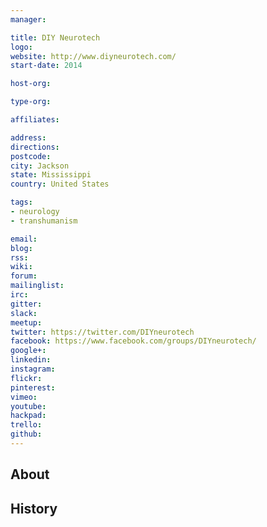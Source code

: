 ```yaml
---
manager:

title: DIY Neurotech
logo:
website: http://www.diyneurotech.com/
start-date: 2014

host-org:

type-org:

affiliates:

address:
directions:
postcode:
city: Jackson
state: Mississippi
country: United States

tags:
- neurology
- transhumanism

email:
blog:
rss:
wiki:
forum:
mailinglist:
irc:
gitter:
slack:
meetup:
twitter: https://twitter.com/DIYneurotech
facebook: https://www.facebook.com/groups/DIYneurotech/
google+:
linkedin:
instagram:
flickr:
pinterest:
vimeo:
youtube:
hackpad:
trello:
github:
---
```


## About

## History
